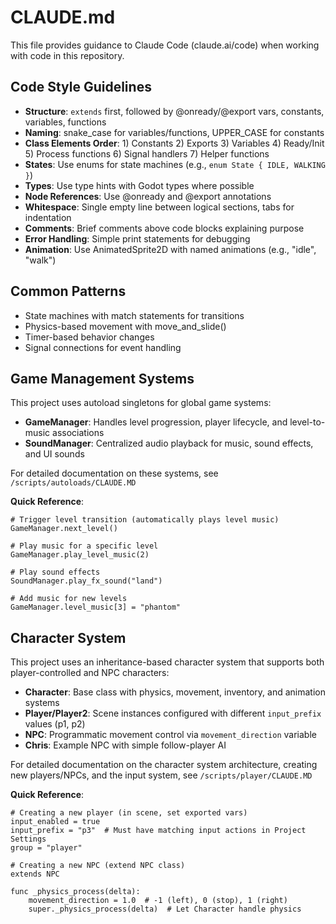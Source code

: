 # CLAUDE.md

This file provides guidance to Claude Code (claude.ai/code) when working with code in this repository.

## Code Style Guidelines
- **Structure**: `extends` first, followed by @onready/@export vars, constants, variables, functions
- **Naming**: snake_case for variables/functions, UPPER_CASE for constants
- **Class Elements Order**: 1) Constants 2) Exports 3) Variables 4) Ready/Init 5) Process functions 6) Signal handlers 7) Helper functions
- **States**: Use enums for state machines (e.g., `enum State { IDLE, WALKING }`)
- **Types**: Use type hints with Godot types where possible
- **Node References**: Use @onready and @export annotations
- **Whitespace**: Single empty line between logical sections, tabs for indentation
- **Comments**: Brief comments above code blocks explaining purpose
- **Error Handling**: Simple print statements for debugging
- **Animation**: Use AnimatedSprite2D with named animations (e.g., "idle", "walk")

## Common Patterns
- State machines with match statements for transitions
- Physics-based movement with move_and_slide()
- Timer-based behavior changes
- Signal connections for event handling

## Game Management Systems
This project uses autoload singletons for global game systems:
- **GameManager**: Handles level progression, player lifecycle, and level-to-music associations
- **SoundManager**: Centralized audio playback for music, sound effects, and UI sounds

For detailed documentation on these systems, see `/scripts/autoloads/CLAUDE.MD`

**Quick Reference**:
```gdscript
# Trigger level transition (automatically plays level music)
GameManager.next_level()

# Play music for a specific level
GameManager.play_level_music(2)

# Play sound effects
SoundManager.play_fx_sound("land")

# Add music for new levels
GameManager.level_music[3] = "phantom"
```

## Character System
This project uses an inheritance-based character system that supports both player-controlled and NPC characters:
- **Character**: Base class with physics, movement, inventory, and animation systems
- **Player/Player2**: Scene instances configured with different `input_prefix` values (p1, p2)
- **NPC**: Programmatic movement control via `movement_direction` variable
- **Chris**: Example NPC with simple follow-player AI

For detailed documentation on the character system architecture, creating new players/NPCs, and the input system, see `/scripts/player/CLAUDE.MD`

**Quick Reference**:
```gdscript
# Creating a new player (in scene, set exported vars)
input_enabled = true
input_prefix = "p3"  # Must have matching input actions in Project Settings
group = "player"

# Creating a new NPC (extend NPC class)
extends NPC

func _physics_process(delta):
	movement_direction = 1.0  # -1 (left), 0 (stop), 1 (right)
	super._physics_process(delta)  # Let Character handle physics
```
